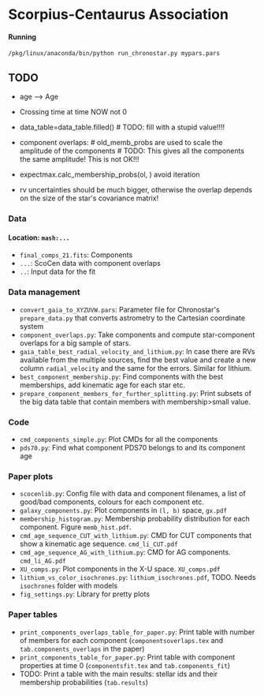 # Scorpius-Centaurus Association


#### Running
`/pkg/linux/anaconda/bin/python run_chronostar.py mypars.pars`

## TODO
- age --> Age
- Crossing time at time NOW not 0
- data_table=data_table.filled() # TODO: fill with a stupid value!!!!
- component overlaps: # old_memb_probs are used to scale the amplitude of the components # TODO: This gives all the components the same amplitude! This is not OK!!!


- expectmax.calc_membership_probs(ol, ) avoid iteration
- rv uncertainties should be much bigger, otherwise the overlap depends on the size of the star's covariance matrix!


### Data
#### Location: `mash:...`
- `final_comps_21.fits`: Components
- `...`: ScoCen data with component overlaps
- `..`: Input data for the fit

### Data management
- `convert_gaia_to_XYZUVW.pars`: Parameter file for Chronostar's `prepare_data.py` that converts astrometry to the Cartesian coordinate system
- `component_overlaps.py`: Take components and compute star-component overlaps for a big sample of stars.
- `gaia_table_best_radial_velocity_and_lithium.py`: In case there are RVs available from the multiple sources, find the best value and create a new column `radial_velocity` and the same for the errors. Similar for lithium.
- `best_component_membership.py`: Find components with the best memberships, add kinematic age for each star etc.
- `prepare_component_members_for_further_splitting.py`: Print subsets of the big data table that contain members with membership>small value.

### Code
- `cmd_components_simple.py`: Plot CMDs for all the components
- `pds70.py`: Find what component PDS70 belongs to and its component age

### Paper plots
- `scocenlib.py`: Config file with data and component filenames, a list of good/bad components, colours for each component etc.
- `galaxy_components.py`: Plot components in `(l, b)` space, `gx.pdf`
- `membership_histogram.py`: Membership probability distribution for each component. Figure `memb_hist.pdf`.
- `cmd_age_sequence_CUT_with_lithium.py`: CMD for CUT components that show a kinematic age sequence. `cmd_li_CUT.pdf`
- `cmd_age_sequence_AG_with_lithium.py`: CMD for AG components. `cmd_li_AG.pdf`
- `XU_comps.py`: Plot components in the X-U space. `XU_comps.pdf`
- `lithium_vs_color_isochrones.py`: `lithium_isochrones.pdf`, TODO. Needs `isochrones` folder with models
- `fig_settings.py`: Library for pretty plots

### Paper tables
- `print_components_overlaps_table_for_paper.py`: Print table with number of members for each component (`componentsoverlaps.tex` and `tab.components_overlaps` in the paper)
- `print_components_table_for_paper.py`: Print table with component properties at time 0 (`componentsfit.tex` and `tab.components_fit`)
- TODO: Print a table with the main results: stellar ids and their membership probabilities (`tab.results`)





